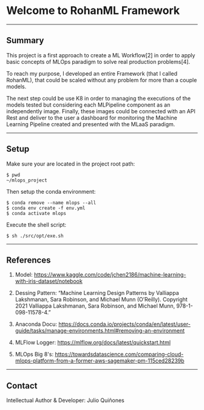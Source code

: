 # Welcome to RohanML Framework


***
## Summary

This project is a first approach to create a ML Workflow[2] in order to
apply basic concepts of MLOps paradigm to solve real production problems[4].

To reach my purpose, I developed an entire Framework (that I called RohanML), that
could be scaled without any problem for more than a couple models.

The next step could be use K8 in order to managing the executions of the models
tested but considering each MLPipeline component as an independently image. Finally, 
these images could be connected with an API Rest and deliver to the user a dashboard
for monitoring the Machine Learning Pipeline created and presented with the MLaaS 
paradigm.


***
## Setup

Make sure your are located in the project root path:

    $ pwd
    ~/mlops_project


Then setup the conda environment:

    $ conda remove --name mlops --all
    $ conda env create -f env.yml
    $ conda activate mlops


Execute the shell script:

    $ sh ./src/opt/exe.sh


***
## References

1. Model: https://www.kaggle.com/code/jchen2186/machine-learning-with-iris-dataset/notebook

2. Dessing Pattern: “Machine Learning Design Patterns by Valliappa Lakshmanan, Sara
                     Robinson, and Michael Munn (O’Reilly). Copyright 2021 Valliappa
                     Lakshmanan, Sara Robinson, and Michael Munn, 978-1-098-11578-4.”

3. Anaconda Docu: https://docs.conda.io/projects/conda/en/latest/user-guide/tasks/manage-environments.html#removing-an-environment

3. MLFlow Logger: https://mlflow.org/docs/latest/quickstart.html

4. MLOps Big 8's: https://towardsdatascience.com/comparing-cloud-mlops-platform-from-a-former-aws-sagemaker-pm-115ced28239b


***
## Contact

Intellectual Author & Developer: Julio Quiñones
